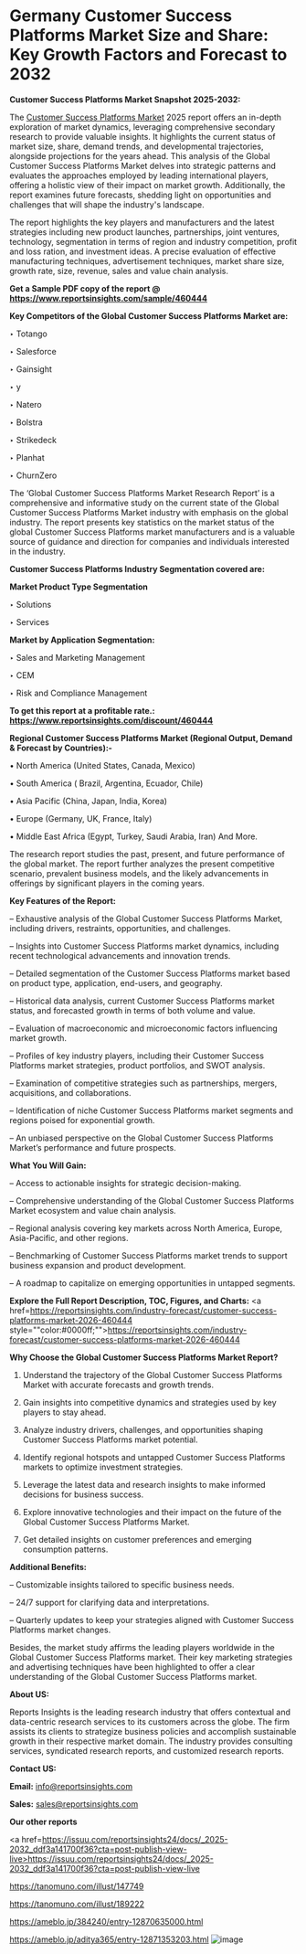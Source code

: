 # Germany Customer Success Platforms Market Size and Share: Key Growth Factors and Forecast to 2032

<strong>Customer Success Platforms Market Snapshot 2025-2032:</strong>

The <a href=https://www.reportsinsights.com/sample/460444>Customer Success Platforms Market</a> 2025 report offers an in-depth exploration of market dynamics, leveraging comprehensive secondary research to provide valuable insights. It highlights the current status of market size, share, demand trends, and developmental trajectories, alongside projections for the years ahead. This analysis of the Global Customer Success Platforms Market delves into strategic patterns and evaluates the approaches employed by leading international players, offering a holistic view of their impact on market growth. Additionally, the report examines future forecasts, shedding light on opportunities and challenges that will shape the industry's landscape.

The report highlights the key players and manufacturers and the latest strategies including new product launches, partnerships, joint ventures, technology, segmentation in terms of region and industry competition, profit and loss ration, and investment ideas. A precise evaluation of effective manufacturing techniques, advertisement techniques, market share size, growth rate, size, revenue, sales and value chain analysis.

<strong>Get a Sample PDF copy of the report @ <a href=https://www.reportsinsights.com/sample/460444 style=color:#0000ff;>https://www.reportsinsights.com/sample/460444</a></strong>

<strong>Key Competitors of the Global Customer Success Platforms Market are:</strong>

‣ Totango

‣ Salesforce

‣ Gainsight

‣ y

‣ Natero

‣ Bolstra

‣ Strikedeck

‣ Planhat

‣ ChurnZero

The ‘Global Customer Success Platforms Market Research Report’ is a comprehensive and informative study on the current state of the Global Customer Success Platforms Market industry with emphasis on the global industry. The report presents key statistics on the market status of the global Customer Success Platforms market manufacturers and is a valuable source of guidance and direction for companies and individuals interested in the industry.

<strong>Customer Success Platforms Industry Segmentation covered are:</strong>

<strong>Market Product Type Segmentation</strong>

‣ Solutions

‣ Services

<strong>Market by Application Segmentation:</strong>

‣ Sales and Marketing Management

‣ CEM

‣ Risk and Compliance Management

<strong>To get this report at a profitable rate.: <a href=https://www.reportsinsights.com/discount/460444 style=color:#0000ff;>https://www.reportsinsights.com/discount/460444</a></strong>

<strong>Regional Customer Success Platforms Market (Regional Output, Demand &amp; Forecast by Countries):-</strong>

• North America (United States, Canada, Mexico)

• South America ( Brazil, Argentina, Ecuador, Chile)

• Asia Pacific (China, Japan, India, Korea)

• Europe (Germany, UK, France, Italy)

• Middle East Africa (Egypt, Turkey, Saudi Arabia, Iran) And More.

The research report studies the past, present, and future performance of the global market. The report further analyzes the present competitive scenario, prevalent business models, and the likely advancements in offerings by significant players in the coming years.

<strong>Key Features of the Report:</strong>

– Exhaustive analysis of the Global Customer Success Platforms Market, including drivers, restraints, opportunities, and challenges.

– Insights into Customer Success Platforms market dynamics, including recent technological advancements and innovation trends.

– Detailed segmentation of the Customer Success Platforms market based on product type, application, end-users, and geography.

– Historical data analysis, current Customer Success Platforms market status, and forecasted growth in terms of both volume and value.

– Evaluation of macroeconomic and microeconomic factors influencing market growth.

– Profiles of key industry players, including their Customer Success Platforms market strategies, product portfolios, and SWOT analysis.

– Examination of competitive strategies such as partnerships, mergers, acquisitions, and collaborations.

– Identification of niche Customer Success Platforms market segments and regions poised for exponential growth.

– An unbiased perspective on the Global Customer Success Platforms Market’s performance and future prospects.

<strong>What You Will Gain:</strong>

– Access to actionable insights for strategic decision-making.

– Comprehensive understanding of the Global Customer Success Platforms Market ecosystem and value chain analysis.

– Regional analysis covering key markets across North America, Europe, Asia-Pacific, and other regions.

– Benchmarking of Customer Success Platforms market trends to support business expansion and product development.

– A roadmap to capitalize on emerging opportunities in untapped segments.

<strong>Explore the Full Report Description, TOC, Figures, and Charts:</strong>
<a href=https://reportsinsights.com/industry-forecast/customer-success-platforms-market-2026-460444 style=""color:#0000ff;"">https://reportsinsights.com/industry-forecast/customer-success-platforms-market-2026-460444</a>

<strong>Why Choose the Global Customer Success Platforms Market Report?</strong>

1. Understand the trajectory of the Global Customer Success Platforms Market with accurate forecasts and growth trends.

2. Gain insights into competitive dynamics and strategies used by key players to stay ahead.

3. Analyze industry drivers, challenges, and opportunities shaping Customer Success Platforms market potential.

4. Identify regional hotspots and untapped Customer Success Platforms markets to optimize investment strategies.

5. Leverage the latest data and research insights to make informed decisions for business success.

6. Explore innovative technologies and their impact on the future of the Global Customer Success Platforms Market.

7. Get detailed insights on customer preferences and emerging consumption patterns.

<strong>Additional Benefits:</strong>

– Customizable insights tailored to specific business needs.

– 24/7 support for clarifying data and interpretations.

– Quarterly updates to keep your strategies aligned with Customer Success Platforms market changes.

Besides, the market study affirms the leading players worldwide in the Global Customer Success Platforms market. Their key marketing strategies and advertising techniques have been highlighted to offer a clear understanding of the Global Customer Success Platforms market.

<strong><strong>About US</strong>:</strong>

Reports Insights is the leading research industry that offers contextual and data-centric research services to its customers across the globe. The firm assists its clients to strategize business policies and accomplish sustainable growth in their respective market domain. The industry provides consulting services, syndicated research reports, and customized research reports.

<strong>Contact US:</strong>

<p class=><b>Email:</b> <a href=mailto:info@reportsinsights.com>info@reportsinsights.com</a></p>
<p class=><b>Sales:</b> <a href=mailto:sales@reportsinsights.com>sales@reportsinsights.com</a></p>

<strong>Our other reports</strong>

<a href=https://issuu.com/reportsinsights24/docs/_2025-2032_ddf3a141700f36?cta=post-publish-view-live>https://issuu.com/reportsinsights24/docs/_2025-2032_ddf3a141700f36?cta=post-publish-view-live</a>

<a href=https://tanomuno.com/illust/147749>https://tanomuno.com/illust/147749</a>

<a href=https://tanomuno.com/illust/189222>https://tanomuno.com/illust/189222</a>

<a href=https://ameblo.jp/384240/entry-12870635000.html>https://ameblo.jp/384240/entry-12870635000.html</a>

<a href=https://ameblo.jp/aditya365/entry-12871353203.html>https://ameblo.jp/aditya365/entry-12871353203.html</a>
![image](https://github.com/user-attachments/assets/4941a726-89e0-440c-90fa-0b8317e1de70)
